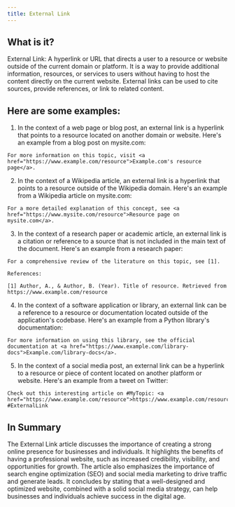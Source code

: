 ```yaml
---
title: External Link
---
```




## What is it?

External Link: A hyperlink or URL that directs a user to a resource or website outside of the current domain or platform. It is a way to provide additional information, resources, or services to users without having to host the content directly on the current website. External links can be used to cite sources, provide references, or link to related content.

## Here are some examples:

1. In the context of a web page or blog post, an external link is a hyperlink that points to a resource located on another domain or website. Here's an example from a blog post on mysite.com:

```
For more information on this topic, visit <a href="https://www.example.com/resource">Example.com's resource page</a>.
```

2. In the context of a Wikipedia article, an external link is a hyperlink that points to a resource outside of the Wikipedia domain. Here's an example from a Wikipedia article on mysite.com:

```
For a more detailed explanation of this concept, see <a href="https://www.mysite.com/resource">Resource page on mysite.com</a>.
```

3. In the context of a research paper or academic article, an external link is a citation or reference to a source that is not included in the main text of the document. Here's an example from a research paper:

```
For a comprehensive review of the literature on this topic, see [1].

References:

[1] Author, A., & Author, B. (Year). Title of resource. Retrieved from https://www.example.com/resource
```

4. In the context of a software application or library, an external link can be a reference to a resource or documentation located outside of the application's codebase. Here's an example from a Python library's documentation:

```
For more information on using this library, see the official documentation at <a href="https://www.example.com/library-docs">Example.com/library-docs</a>.
```

5. In the context of a social media post, an external link can be a hyperlink to a resource or piece of content located on another platform or website. Here's an example from a tweet on Twitter:

```
Check out this interesting article on #MyTopic: <a href="https://www.example.com/resource">https://www.example.com/resource</a> #ExternalLink
```

## In Summary

The External Link article discusses the importance of creating a strong online presence for businesses and individuals. It highlights the benefits of having a professional website, such as increased credibility, visibility, and opportunities for growth. The article also emphasizes the importance of search engine optimization (SEO) and social media marketing to drive traffic and generate leads. It concludes by stating that a well-designed and optimized website, combined with a solid social media strategy, can help businesses and individuals achieve success in the digital age.